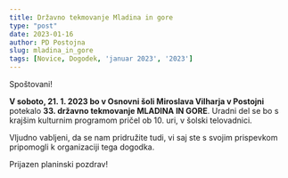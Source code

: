 ```yaml
---
title: Državno tekmovanje Mladina in gore
type: "post"
date: 2023-01-16
author: PD Postojna
slug: mladina_in_gore
tags: [Novice, Dogodek, 'januar 2023', '2023']
---
```


Spoštovani!

**V soboto, 21. 1. 2023 bo v Osnovni šoli Miroslava Vilharja v Postojni** potekalo **33. državno tekmovanje MLADINA IN GORE**. Uradni del se bo s krajšim kulturnim programom pričel ob 10. uri, v šolski telovadnici.

Vljudno vabljeni, da se nam pridružite tudi, vi saj ste s svojim prispevkom pripomogli k organizaciji tega dogodka.

Prijazen planinski pozdrav!
